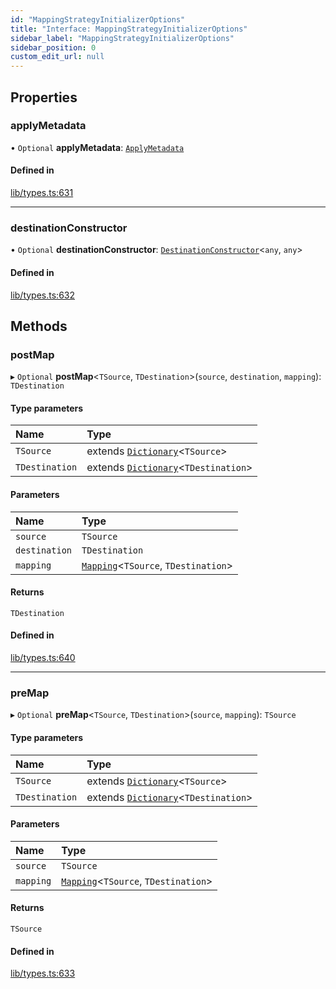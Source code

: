 ```yaml
---
id: "MappingStrategyInitializerOptions"
title: "Interface: MappingStrategyInitializerOptions"
sidebar_label: "MappingStrategyInitializerOptions"
sidebar_position: 0
custom_edit_url: null
---
```


## Properties

### applyMetadata

• `Optional` **applyMetadata**: [`ApplyMetadata`](../modules.md#applymetadata)

#### Defined in

[lib/types.ts:631](https://github.com/nartc/mapper/blob/33978de9/packages/core/src/lib/types.ts#L631)

___

### destinationConstructor

• `Optional` **destinationConstructor**: [`DestinationConstructor`](../modules.md#destinationconstructor)<`any`, `any`\>

#### Defined in

[lib/types.ts:632](https://github.com/nartc/mapper/blob/33978de9/packages/core/src/lib/types.ts#L632)

## Methods

### postMap

▸ `Optional` **postMap**<`TSource`, `TDestination`\>(`source`, `destination`, `mapping`): `TDestination`

#### Type parameters

| Name | Type |
| :------ | :------ |
| `TSource` | extends [`Dictionary`](../modules.md#dictionary)<`TSource`\> |
| `TDestination` | extends [`Dictionary`](../modules.md#dictionary)<`TDestination`\> |

#### Parameters

| Name | Type |
| :------ | :------ |
| `source` | `TSource` |
| `destination` | `TDestination` |
| `mapping` | [`Mapping`](../modules.md#mapping)<`TSource`, `TDestination`\> |

#### Returns

`TDestination`

#### Defined in

[lib/types.ts:640](https://github.com/nartc/mapper/blob/33978de9/packages/core/src/lib/types.ts#L640)

___

### preMap

▸ `Optional` **preMap**<`TSource`, `TDestination`\>(`source`, `mapping`): `TSource`

#### Type parameters

| Name | Type |
| :------ | :------ |
| `TSource` | extends [`Dictionary`](../modules.md#dictionary)<`TSource`\> |
| `TDestination` | extends [`Dictionary`](../modules.md#dictionary)<`TDestination`\> |

#### Parameters

| Name | Type |
| :------ | :------ |
| `source` | `TSource` |
| `mapping` | [`Mapping`](../modules.md#mapping)<`TSource`, `TDestination`\> |

#### Returns

`TSource`

#### Defined in

[lib/types.ts:633](https://github.com/nartc/mapper/blob/33978de9/packages/core/src/lib/types.ts#L633)
